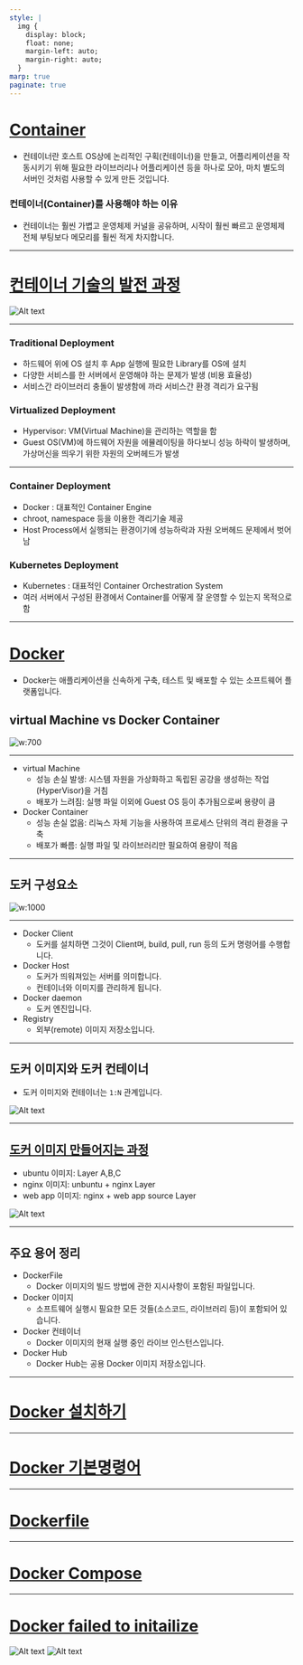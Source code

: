 ```yaml
---
style: |
  img {
    display: block;
    float: none;
    margin-left: auto;
    margin-right: auto;
  }
marp: true
paginate: true
---
```

# [Container](https://captcha.tistory.com/46)
- 컨테이너란 호스트 OS상에 논리적인 구획(컨테이너)을 만들고, 어플리케이션을 작동시키기 위해 필요한 라이브러리나 어플리케이션 등을 하나로 모아, 마치 별도의 서버인 것처럼 사용할 수 있게 만든 것입니다. 

### 컨테이너(Container)를 사용해야 하는 이유
- 컨테이너는 훨씬 가볍고 운영체제 커널을 공유하며, 시작이 훨씬 빠르고 운영체제 전체 부팅보다 메모리를 훨씬 적게 차지합니다.
---
# [컨테이너 기술의 발전 과정](https://ahnty0122.tistory.com/160)
![Alt text](image.png)

---
### Traditional Deployment
- 하드웨어 위에 OS 설치 후 App 실행에 필요한 Library를 OS에 설치
- 다양한 서비스를 한 서버에서 운영해야 하는 문제가 발생 (비용 효율성)
- 서비스간 라이브러리 충돌이 발생함에 까라 서비스간 환경 격리가 요구됨
### Virtualized Deployment
- Hypervisor: VM(Virtual Machine)을 관리하는 역할을 함
- Guest OS(VM)에 하드웨어 자원을 에뮬레이팅을 하다보니 성능 하락이 발생하며, 가상머신을 띄우기 위한 자원의 오버헤드가 발생
---
### Container Deployment
- Docker : 대표적인 Container Engine
- chroot, namespace 등을 이용한 격리기술 제공
- Host Process에서 실행되는 환경이기에 성능하락과 자원 오버헤드 문제에서 벗어남
### Kubernetes Deployment
- Kubernetes : 대표적인 Container Orchestration System
- 여러 서버에서 구성된 환경에서 Container를 어떻게 잘 운영할 수 있는지 목적으로 함
---
# [Docker](https://seosh817.tistory.com/345)
- Docker는 애플리케이션을 신속하게 구축, 테스트 및 배포할 수 있는 소프트웨어 플랫폼입니다.

## virtual Machine vs Docker Container
![w:700](image-1.png)

---
- virtual Machine
  - 성능 손실 발생: 시스템 자원을 가상화하고 독립된 공강을 생성하는 작업(HyperVisor)을 거침
  - 배포가 느려짐: 실행 파일 이외에 Guest OS 등이 추가됨으로써 용량이 큼
- Docker Container
  - 성능 손실 없음: 리눅스 자체 기능을 사용하여 프로세스 단위의 격리 환경을 구축
  - 배포가 빠름: 실행 파일 및 라이브러리만 필요하여 용량이 적음  
---
## 도커 구성요소
![w:1000](image-2.png)

---
- Docker Client
  - 도커를 설치하면 그것이 Client며, build, pull, run 등의 도커 명령어를 수행합니다.
- Docker Host
  - 도커가 띄워져있는 서버를 의미합니다.
  - 컨테이너와 이미지를 관리하게 됩니다.
- Docker daemon
  - 도커 엔진입니다.
- Registry
  - 외부(remote) 이미지 저장소입니다.
---
## 도커 이미지와 도커 컨테이너
- 도커 이미지와 컨테이너는 `1:N` 관계입니다.

![Alt text](image-3.png)

---
## [도커 이미지 만들어지는 과정](https://khj93.tistory.com/entry/Docker-Docker-%EA%B0%9C%EB%85%90)
- ubuntu 이미지: Layer A,B,C 
- nginx 이미지: unbuntu + nginx Layer
- web app 이미지: nginx + web app source Layer

![Alt text](image-4.png)

---
## 주요 용어 정리 
- DockerFile
  - Docker 이미지의 빌드 방법에 관한 지시사항이 포함된 파일입니다.
- Docker 이미지
  - 소프트웨어 실행시 필요한 모든 것들(소스코드, 라이브러리 등)이 포함되어 있습니다.
- Docker 컨테이너 
  - Docker 이미지의 현재 실행 중인 라이브 인스턴스입니다. 
- Docker Hub 
  - Docker Hub는 공용 Docker 이미지 저장소입니다. 

---
# [Docker 설치하기](./docker_install.md) 

---
# [Docker 기본명령어](./docker_basic.md) 

---
# [Dockerfile](./docker_file.md)

---
# [Docker Compose](./docker_compose.md)

---
# [Docker failed to initailize](https://github.com/docker/for-win/issues/12523#issuecomment-1029156833)
![Alt text](./img/error/image.png)
![Alt text](./img/error/image-2.png)







